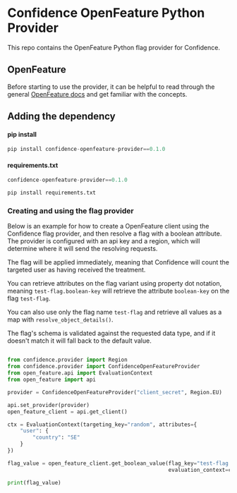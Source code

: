 # Confidence OpenFeature Python Provider

This repo contains the OpenFeature Python flag provider for Confidence.

## OpenFeature

Before starting to use the provider, it can be helpful to read through the general [OpenFeature docs](https://docs.openfeature.dev/)
and get familiar with the concepts. 

## Adding the dependency

#### pip install
<!---x-release-please-start-version-->
```python
pip install confidence-openfeature-provider==0.1.0
```

#### requirements.txt
```python
confidence-openfeature-provider==0.1.0

pip install requirements.txt
```
<!---x-release-please-end-->

### Creating and using the flag provider

Below is an example for how to create a OpenFeature client using the Confidence flag provider, and then resolve
a flag with a boolean attribute. The provider is configured with an api key and a region, which will determine
where it will send the resolving requests. 

The flag will be applied immediately, meaning that Confidence will count the targeted user as having received the treatment. 

You can retrieve attributes on the flag variant using property dot notation, meaning `test-flag.boolean-key` will retrieve
the attribute `boolean-key` on the flag `test-flag`. 

You can also use only the flag name `test-flag` and retrieve all values as a map with `resolve_object_details()`. 

The flag's schema is validated against the requested data type, and if it doesn't match it will fall back to the default value.

```python

from confidence.provider import Region
from confidence.provider import ConfidenceOpenFeatureProvider
from open_feature.api import EvaluationContext
from open_feature import api

provider = ConfidenceOpenFeatureProvider("client_secret", Region.EU)

api.set_provider(provider)
open_feature_client = api.get_client()

ctx = EvaluationContext(targeting_key="random", attributes={
    "user": {
        "country": "SE"
    }
})

flag_value = open_feature_client.get_boolean_value(flag_key="test-flag.boolean-key", default_value=False,
                                                   evaluation_context=ctx)

print(flag_value)

```
